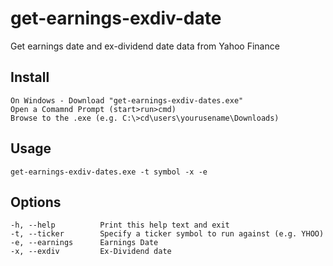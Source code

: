 # get-earnings-exdiv-date 

Get earnings date and ex-dividend date data from Yahoo Finance 

Install
-------

    On Windows - Download "get-earnings-exdiv-dates.exe"
    Open a Comamnd Prompt (start>run>cmd)
    Browse to the .exe (e.g. C:\>cd\users\yourusename\Downloads)
    

Usage
-----

    get-earnings-exdiv-dates.exe -t symbol -x -e

Options
-----
    -h, --help          Print this help text and exit
    -t, --ticker        Specify a ticker symbol to run against (e.g. YHOO)
    -e, --earnings      Earnings Date
    -x, --exdiv		    Ex-Dividend date


